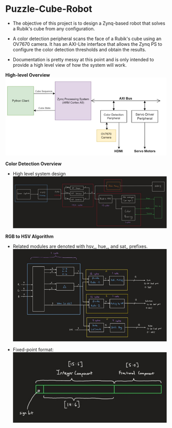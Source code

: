 # Puzzle-Cube-Robot

- The objective of this project is to design a Zynq-based robot that solves a Rubik's cube from any configuration.

- A color detection peripheral scans the face of a Rubik's cube using an OV7670 camera. It has an AXI-Lite interface that allows the Zynq PS to configure the color detection thresholds and obtain the results.

- Documentation is pretty messy at this point and is only intended to provide a high level view of how the system will work.

__High-level Overview__
![](docs/images/sys_top.jpg)

__Color Detection Overview__
- High level system design
![](docs/images/colorDetect_top.jpg)

__RGB to HSV Algorithm__
- Related modules are denoted with hsv_, hue_, and sat_ prefixes.
![](docs/images/rgbtohsv.jpg)

- Fixed-point format:
![](docs/images/fixedpoint.jpg)